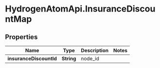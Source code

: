 # HydrogenAtomApi.InsuranceDiscountMap

## Properties
Name | Type | Description | Notes
------------ | ------------- | ------------- | -------------
**insuranceDiscountId** | **String** | node_id | 


